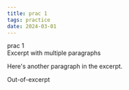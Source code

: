 ```yaml
---
title: prac 1
tags: practice
date: 2024-03-01
---
```

<div data-lang="en">
prac 1
</div>

<div data-lang="zh-TW" style="display: none;">
練習1！！
</div>
Excerpt with multiple paragraphs

Here's another paragraph in the excerpt.
<!--more-->
Out-of-excerpt